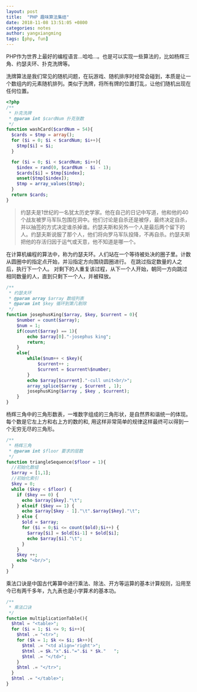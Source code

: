 ```yaml
---
layout: post
title:  "PHP 趣味算法集结"
date: 2018-11-08 13:51:05 +0800
categories: notes
author: yangxiangming
tags: [php, fun]
---
```


PHP作为世界上最好的编程语言...哈哈...。也是可以实现一些算法的，比如杨辉三角、约瑟夫环、扑克洗牌等。
<!-- more -->

洗牌算法是我们常见的随机问题，在玩游戏、随机排序时经常会碰到，本质是让一个数组内的元素随机排列。类似于洗牌，将所有牌的位置打乱，让他们随机出现在任何位置。

```php
<?php
/**
 * 扑克洗牌
 * @param int $cardNum 扑克张数
 */
function washCard($cardNum = 54){
  $cards = $tmp = array();
  for ($i = 0; $i < $cardNum; $i++){
    $tmp[$i] = $i;
  }

  for ($i = 0; $i < $cardNum; $i++){
    $index = rand(0, $cardNum - $i - 1);
    $cards[$i] = $tmp[$index];
    unset($tmp[$index]);
    $tmp = array_values($tmp);
  }
  return $cards;
}

```

> 约瑟夫是1世纪的一名犹太历史学家。他在自己的日记中写道，他和他的40个战友被罗马军队包围在洞中。他们讨论是自杀还是被俘，最终决定自杀，并以抽签的方式决定谁杀掉谁。约瑟夫斯和另外一个人是最后两个留下的人。约瑟夫斯说服了那个人，他们将向罗马军队投降，不再自杀。约瑟夫斯把他的存活归因于运气或天意，他不知道是哪一个。

在计算机编程的算法中，称为约瑟夫环。人们站在一个等待被处决的圈子里。计数从圆圈中的指定点开始，并沿指定方向围绕圆圈进行。 在跳过指定数量的人之后，执行下一个人。 对剩下的人重复该过程，从下一个人开始，朝同一方向跳过相同数量的人，直到只剩下一个人，并被释放。

```php
/**
 * 约瑟夫环
 * @param array $array 数组列表
 * @param int $key 循环到第几剔除
 */
function josephusKing($array, $key, $current = 0){
    $number = count($array);
    $num = 1;
    if(count($array) == 1){
        echo $array[0]."-josephus king";
        return;
    }
    else{
        while($num++ < $key){
            $current++ ;
            $current = $current%$number;
        }
        echo $array[$current]."-cull unit<br/>";
        array_splice($array , $current , 1);
        josephusKing($array , $key , $current);
    }
}

```

杨辉三角中的三角形数表，一堆数字组成的三角形状，是自然界和谐统一的体现。每个数是它左上方和右上方的数的和, 用这样非常简单的规律这样最终可以得到一个无穷无尽的三角形。

```php
/**
 * 杨辉三角
 * @param int $floor 要求的层数
 */
function triangleSequence($floor = 1){
  //初始化数组
  $array = [1,1];
  //初始化索引
  $key = 0;
  while ($key < $floor) {
    if ($key == 0) {
      echo $array[$key]."\t";
    } elseif ($key == 1) {
      echo $array[$key - 1]."\t".$array[$key]."\t";
    } else {
      $old = $array;
      for ($i = 0;$i <= count($old);$i++) {
        $array[$i] = $old[$i-1] + $old[$i];
        echo $array[$i]."\t";
      }
    }
    $key ++;
    echo "<br/>";
  }
}

```

乘法口诀是中国古代筹算中进行乘法、除法、开方等运算的基本计算规则，沿用至今已有两千多年，九九表也是小学算术的基本功。

```php
/**
 * 乘法口诀
 */
function multiplicationTable(){
  $html = "<table>";
  for ($i = 1; $i <= 9; $i++){
    $html .= "<tr>";
    for ($k = 1; $k <= $i; $k++){
      $html .= "<td align='right'>";
      $html .= $k."x".$i."=".$i * $k."   ";
      $html .= "</td>";
    }
    $html .= "</tr>";
  }
  $html .= "</table>";
}

```
